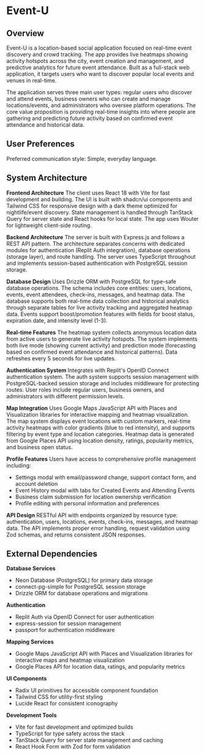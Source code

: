 # Event-U

## Overview

Event-U is a location-based social application focused on real-time event discovery and crowd tracking. The app provides live heatmaps showing activity hotspots across the city, event creation and management, and predictive analytics for future event attendance. Built as a full-stack web application, it targets users who want to discover popular local events and venues in real-time.

The application serves three main user types: regular users who discover and attend events, business owners who can create and manage locations/events, and administrators who oversee platform operations. The core value proposition is providing real-time insights into where people are gathering and predicting future activity based on confirmed event attendance and historical data.

## User Preferences

Preferred communication style: Simple, everyday language.

## System Architecture

**Frontend Architecture**
The client uses React 18 with Vite for fast development and building. The UI is built with shadcn/ui components and Tailwind CSS for responsive design with a dark theme optimized for nightlife/event discovery. State management is handled through TanStack Query for server state and React hooks for local state. The app uses Wouter for lightweight client-side routing.

**Backend Architecture**
The server is built with Express.js and follows a REST API pattern. The architecture separates concerns with dedicated modules for authentication (Replit Auth integration), database operations (storage layer), and route handling. The server uses TypeScript throughout and implements session-based authentication with PostgreSQL session storage.

**Database Design**
Uses Drizzle ORM with PostgreSQL for type-safe database operations. The schema includes core entities: users, locations, events, event attendees, check-ins, messages, and heatmap data. The database supports both real-time data collection and historical analytics through separate tables for live activity tracking and aggregated heatmap data. Events support boost/promotion features with fields for boost status, expiration date, and intensity level (1-3).

**Real-time Features**
The heatmap system collects anonymous location data from active users to generate live activity hotspots. The system implements both live mode (showing current activity) and prediction mode (forecasting based on confirmed event attendance and historical patterns). Data refreshes every 5 seconds for live updates.

**Authentication System**
Integrates with Replit's OpenID Connect authentication system. The auth system supports session management with PostgreSQL-backed session storage and includes middleware for protecting routes. User roles include regular users, business owners, and administrators with different permission levels.

**Map Integration**
Uses Google Maps JavaScript API with Places and Visualization libraries for interactive mapping and heatmap visualization. The map system displays event locations with custom markers, real-time activity heatmaps with color gradients (blue to red intensity), and supports filtering by event type and location categories. Heatmap data is generated from Google Places API using location density, ratings, popularity metrics, and business open status.

**Profile Features**
Users have access to comprehensive profile management including:
- Settings modal with email/password change, support contact form, and account deletion
- Event History modal with tabs for Created Events and Attending Events
- Business claim submission for location ownership verification
- Profile editing with personal information and preferences

**API Design**
RESTful API with endpoints organized by resource type: authentication, users, locations, events, check-ins, messages, and heatmap data. The API implements proper error handling, request validation using Zod schemas, and returns consistent JSON responses.

## External Dependencies

**Database Services**
- Neon Database (PostgreSQL) for primary data storage
- connect-pg-simple for PostgreSQL session storage
- Drizzle ORM for database operations and migrations

**Authentication**
- Replit Auth via OpenID Connect for user authentication
- express-session for session management
- passport for authentication middleware

**Mapping Services**
- Google Maps JavaScript API with Places and Visualization libraries for interactive maps and heatmap visualization
- Google Places API for location data, ratings, and popularity metrics

**UI Components**
- Radix UI primitives for accessible component foundation
- Tailwind CSS for utility-first styling
- Lucide React for consistent iconography

**Development Tools**
- Vite for fast development and optimized builds
- TypeScript for type safety across the stack
- TanStack Query for server state management and caching
- React Hook Form with Zod for form validation